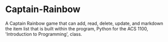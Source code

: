 # Captain-Rainbow
A Captain Rainbow game that can add, read, delete, update, and markdown the item list that is built within the program, Python for the ACS 1100, 'Introduction to Programming', class.
